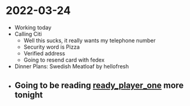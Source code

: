 # 2022-03-24
- Working today 
- Calling Citi
	- Well this sucks, it really wants my telephone number
	- Security word is Pizza
	- Verified address
	- Going to resend card with fedex
- Dinner Plans: Swedish Meatloaf by hellofresh
- Going to be reading [ready_player_one](ready_player_one.md) more tonight
	- 